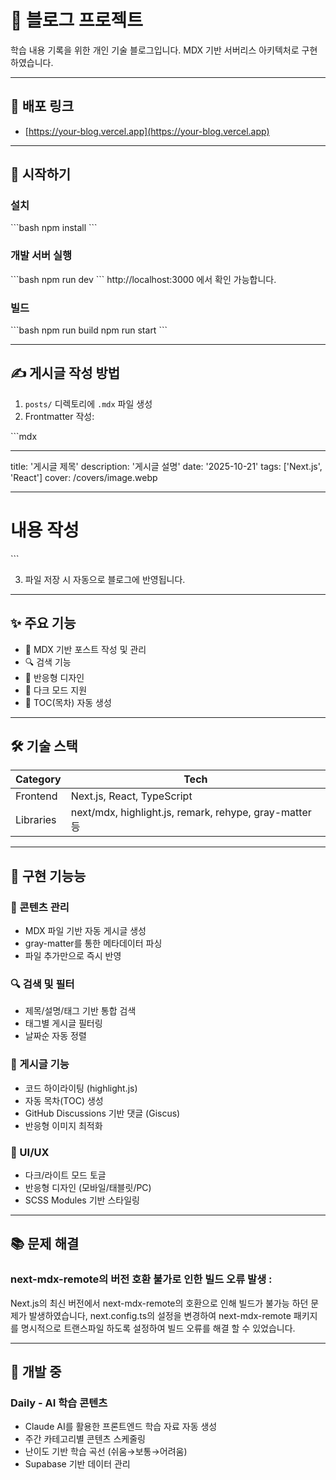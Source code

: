 # 📝 블로그 프로젝트

학습 내용 기록을 위한 개인 기술 블로그입니다.
MDX 기반 서버리스 아키텍처로 구현하였습니다.

---

## 🔗 배포 링크

-   [https://your-blog.vercel.app](https://your-blog.vercel.app)

---

## 🚀 시작하기

### 설치

\`\`\`bash
npm install
\`\`\`

### 개발 서버 실행

\`\`\`bash
npm run dev
\`\`\`
http://localhost:3000 에서 확인 가능합니다.

### 빌드

\`\`\`bash
npm run build
npm run start
\`\`\`

---

## ✍️ 게시글 작성 방법

1. `posts/` 디렉토리에 `.mdx` 파일 생성
2. Frontmatter 작성:

\`\`\`mdx

---

title: '게시글 제목'
description: '게시글 설명'
date: '2025-10-21'
tags: ['Next.js', 'React']
cover: /covers/image.webp

---

# 내용 작성

\`\`\`

3. 파일 저장 시 자동으로 블로그에
   반영됩니다.

---

## ✨ 주요 기능

-   📖 MDX 기반 포스트 작성 및 관리
-   🔍 검색 기능
-   📱 반응형 디자인
-   🌙 다크 모드 지원
-   📜 TOC(목차) 자동 생성

---

## 🛠️ 기술 스택

| Category  | Tech                                                   |
| --------- | ------------------------------------------------------ |
| Frontend  | Next.js, React, TypeScript                             |
| Libraries | next/mdx, highlight.js, remark, rehype, gray-matter 등 |

---

## 📝 구현 기능능

### 📖 콘텐츠 관리

-   MDX 파일 기반 자동 게시글 생성
-   gray-matter를 통한 메타데이터 파싱
-   파일 추가만으로 즉시 반영

### 🔍 검색 및 필터

-   제목/설명/태그 기반 통합 검색
-   태그별 게시글 필터링
-   날짜순 자동 정렬

### 📝 게시글 기능

-   코드 하이라이팅 (highlight.js)
-   자동 목차(TOC) 생성
-   GitHub Discussions 기반 댓글 (Giscus)
-   반응형 이미지 최적화

### 🎨 UI/UX

-   다크/라이트 모드 토글
-   반응형 디자인 (모바일/태블릿/PC)
-   SCSS Modules 기반 스타일링

---

## 📚 문제 해결

### **next-mdx-remote의 버전 호환 불가로 인한 빌드 오류 발생** :

Next.js의 최신 버전에서 next-mdx-remote의 호환으로 인해
빌드가 불가능 하던 문제가 발생하였습니다, next.config.ts의 설정을 변경하여 next-mdx-remote 패키지를 명시적으로 트랜스파일 하도록 설정하여 빌드 오류를 해결 할 수 있었습니다.

---

## 🚧 개발 중

### Daily - AI 학습 콘텐츠

-   Claude AI를 활용한 프론트엔드 학습 자료
    자동 생성
-   주간 카테고리별 콘텐츠 스케줄링
-   난이도 기반 학습 곡선 (쉬움→보통→어려움)
-   Supabase 기반 데이터 관리
